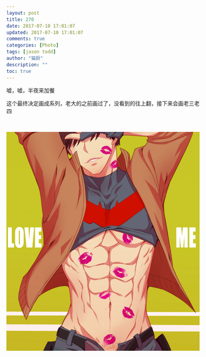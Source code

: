 ```yaml
---
layout: post
title: 270
date: 2017-07-10 17:01:07
updated: 2017-07-10 17:01:07
comments: true
categories: [Photo]
tags: [jason todd]
author: "猫厨"
description: ""
toc: true
---
```


<p>嘘，嘘，半夜来加餐</p> 
<p>这个最终决定画成系列，老大的之前画过了，没看到的往上翻，接下来会画老三老四</p> 
<p><br /></p>

![](https://raw.githubusercontent.com/alicewish/meowchain247/master/img_cVZNdzJtQk9JV2YwUFRrcldUcS9SaU5qdUxnd1pCc2s1WEVwRm5KaitrankvenV5bDVqeTRnPT0.jpg)